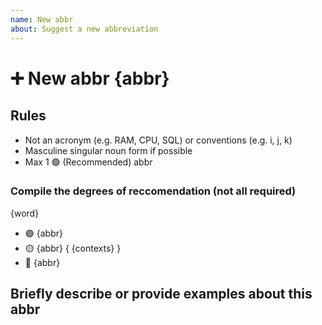 ```yaml
---
name: New abbr
about: Suggest a new abbreviation
---
```


# ➕ New abbr {abbr}

## Rules

- Not an acronym (e.g. RAM, CPU, SQL) or conventions (e.g. i, j, k) 
- Masculine singular noun form if possible
- Max 1 🟢 (Recommended) abbr

### Compile the degrees of reccomendation (not all required)
{word}
- 🟢 {abbr}
- 🟡 {abbr} { {contexts} }
- 🔴 {abbr}

## Briefly describe or provide examples about this abbr